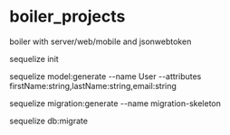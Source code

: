 # boiler_projects
boiler with server/web/mobile and jsonwebtoken

sequelize init

sequelize model:generate --name User --attributes firstName:string,lastName:string,email:string

sequelize migration:generate --name migration-skeleton

sequelize db:migrate

